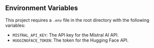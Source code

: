 ## Environment Variables

This project requires a `.env` file in the root directory with the following variables:

- `MISTRAL_API_KEY`: The API key for the Mistral AI API.
- `HUGGINGFACE_TOKEN`: The token for the Hugging Face API.
